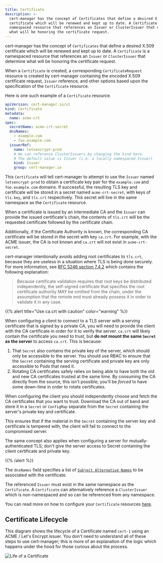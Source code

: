 ```yaml
---
title: Certificate
description: >-
  cert-manager has the concept of Certificates that define a desired X.509
  certificate which will be renewed and kept up to date. A Certificate is a
  namespaced resource that references an Issuer or ClusterIssuer that determine
  what will be honoring the certificate request.
---
```


cert-manager has the concept of `Certificates` that define a desired X.509
certificate which will be renewed and kept up to date. A `Certificate` is a
namespaced resource that references an `Issuer` or `ClusterIssuer` that
determine what will be honoring the certificate request.

When a `Certificate` is created, a corresponding `CertificateRequest` resource
is created by cert-manager containing the encoded X.509 certificate request,
`Issuer` reference, and other options based upon the specification of the
`Certificate` resource.

Here is one such example of a `Certificate` resource.

```yaml
apiVersion: cert-manager.io/v1
kind: Certificate
metadata:
  name: acme-crt
spec:
  secretName: acme-crt-secret
  dnsNames:
    - example.com
    - foo.example.com
  issuerRef:
    name: letsencrypt-prod
    # We can reference ClusterIssuers by changing the kind here.
    # The default value is Issuer (i.e. a locally namespaced Issuer)
    kind: Issuer
    group: cert-manager.io
```

This `Certificate` will tell cert-manager to attempt to use the `Issuer` named
`letsencrypt-prod` to obtain a certificate key pair for the `example.com` and
`foo.example.com` domains. If successful, the resulting TLS key and certificate
will be stored in a secret named `acme-crt-secret`, with keys of `tls.key`, and
`tls.crt` respectively. This secret will live in the same namespace as the
`Certificate` resource.

When a certificate is issued by an intermediate CA and the `Issuer` can provide
the issued certificate's chain, the contents of `tls.crt` will be the requested
certificate followed by the certificate chain.

Additionally, if the Certificate Authority is known, the corresponding CA
certificate will be stored in the secret with key `ca.crt`. For example, with
the ACME issuer, the CA is not known and `ca.crt` will not exist in
`acme-crt-secret`.

cert-manager intentionally avoids adding root certificates to `tls.crt`, because
they are useless in a situation where TLS is being done securely. For more
information, see
[RFC 5246 section 7.4.2](https://datatracker.ietf.org/doc/html/rfc5246#section-7.4.2)
which contains the following explanation:

> Because certificate validation requires that root keys be distributed
> independently, the self-signed certificate that specifies the root certificate
> authority MAY be omitted from the chain, under the assumption that the remote
> end must already possess it in order to validate it in any case.

{{% alert title="Use ca.crt with caution" color="warning" %}}

When configuring a client to connect to a TLS server with a serving certificate
that is signed by a private CA, you will need to provide the client with the CA
certificate in order for it to verify the server. `ca.crt` will likely contain
the certificate you need to trust, but **do not mount the same `Secret` as the
server** to access `ca.crt`. This is because:

1. That `Secret` also contains the private key of the server, which should only
   be accessible to the server. You should use RBAC to ensure that the `Secret`
   containing the serving certificate and private key are only accessible to
   Pods that need it.
2. Rotating CA certificates safely relies on being able to have both the old and
   new CA certificates trusted at the same time. By consuming the CA directly
   from the source, this isn't possible; you'll be _forced_ to have some
   down-time in order to rotate certificates.

When configuring the client you should independently choose and fetch the CA
certificates that you want to trust. Download the CA out of band and store it in
a `Secret` or `ConfigMap` separate from the `Secret` containing the server's
private key and certificate.

This ensures that if the material in the `Secret` containing the server key and
certificate is tampered with, the client will fail to connect to the compromised
server.

The same concept also applies when configuring a server for
mutually-authenticated TLS; don't give the server access to Secret containing
the client certificate and private key.

{{% /alert %}}

The `dnsNames` field specifies a list of
[`Subject Alternative Names`](https://en.wikipedia.org/wiki/Subject_Alternative_Name)
to be associated with the certificate.

The referenced `Issuer` must exist in the same namespace as the `Certificate`. A
`Certificate` can alternatively reference a `ClusterIssuer` which is
non-namespaced and so can be referenced from any namespace.

You can read more on how to configure your `Certificate` resources
[here](../../usage/certificate/).

## Certificate Lifecycle

This diagram shows the lifecycle of a Certificate named `cert-1` using an ACME /
Let's Encrypt issuer. You don't need to understand all of these steps to use
cert-manager; this is more of an explanation of the logic which happens under
the hood for those curious about the process.

![Life of a Certificate](/images/letsencrypt-flow-cert-manager.png)
